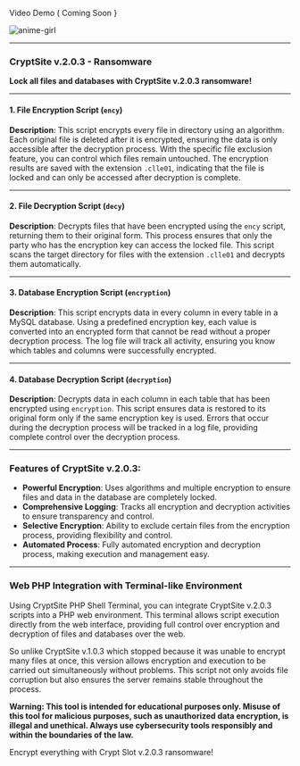 Video Demo ( Coming Soon }

![anime-girl](https://github.com/hy011121/CryptSite-v.2.0.3-Ransomware/assets/75035965/494b880c-fd59-4012-bcaa-30eec91acf65)


---

### CryptSite v.2.0.3 - Ransomware

**Lock all files and databases with CryptSite v.2.0.3 ransomware!**

---

#### **1. File Encryption Script (`ency`)**

**Description**:
This script encrypts every file in directory using an algorithm. Each original file is deleted after it is encrypted, ensuring the data is only accessible after the decryption process. With the specific file exclusion feature, you can control which files remain untouched. The encryption results are saved with the extension `.clle01`, indicating that the file is locked and can only be accessed after decryption is complete.

---

#### **2. File Decryption Script (`decy`)**

**Description**:
Decrypts files that have been encrypted using the `ency` script, returning them to their original form. This process ensures that only the party who has the encryption key can access the locked file. This script scans the target directory for files with the extension `.clle01` and decrypts them automatically.

---

#### **3. Database Encryption Script (`encryption`)**

**Description**:
This script encrypts data in every column in every table in a MySQL database. Using a predefined encryption key, each value is converted into an encrypted form that cannot be read without a proper decryption process. The log file will track all activity, ensuring you know which tables and columns were successfully encrypted.

---

#### **4. Database Decryption Script (`decryption`)**

**Description**:
Decrypts data in each column in each table that has been encrypted using `encryption`. This script ensures data is restored to its original form only if the same encryption key is used. Errors that occur during the decryption process will be tracked in a log file, providing complete control over the decryption process.

---

### **Features of CryptSite v.2.0.3:**
- **Powerful Encryption**: Uses algorithms and multiple encryption to ensure files and data in the database are completely locked.
- **Comprehensive Logging**: Tracks all encryption and decryption activities to ensure transparency and control.
- **Selective Encryption**: Ability to exclude certain files from the encryption process, providing flexibility and control.
- **Automated Process**: Fully automated encryption and decryption process, making execution and management easy.

---
### **Web PHP Integration with Terminal-like Environment**
Using CryptSite PHP Shell Terminal, you can integrate CryptSite v.2.0.3 scripts into a PHP web environment. This terminal allows script execution directly from the web interface, providing full control over encryption and decryption of files and databases over the web.

So unlike CryptSite v.1.0.3 which stopped because it was unable to encrypt many files at once, this version allows encryption and execution to be carried out simultaneously without problems. This script not only avoids file corruption but also ensures the server remains stable throughout the process.

**Warning: This tool is intended for educational purposes only. Misuse of this tool for malicious purposes, such as unauthorized data encryption, is illegal and unethical. Always use cybersecurity tools responsibly and within the boundaries of the law.**

Encrypt everything with Crypt Slot v.2.0.3 ransomware!

